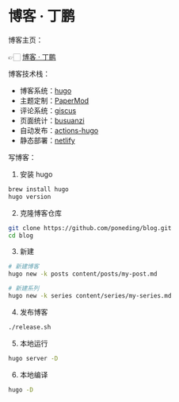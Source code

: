 # 博客 · 丁鹏

博客主页：

👉🏻 [博客 · 丁鹏](https://blog.poneding.com)

博客技术栈：

- 博客系统：[hugo](https://gohugo.io)
- 主题定制：[PaperMod](https://github.com/adityatelange/hugo-PaperMod)
- 评论系统：[giscus](https://giscus.app)
- 页面统计：[busuanzi](https://busuanzi.ibruce.info/)
- 自动发布：[actions-hugo](https://github.com/peaceiris/actions-hugo)
- 静态部署：[netlify](https://www.netlify.com/)

写博客：

1. 安装 hugo

```bash
brew install hugo
hugo version
```

2. 克隆博客仓库

```bash
git clone https://github.com/poneding/blog.git
cd blog
```

3. 新建

```bash
# 新建博客
hugo new -k posts content/posts/my-post.md

# 新建系列
hugo new -k series content/series/my-series.md
```

4. 发布博客

```bash
./release.sh
```

5. 本地运行

```bash
hugo server -D
```

6. 本地编译

```bash
hugo -D
```
